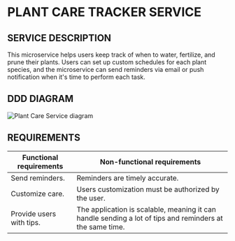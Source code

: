# **PLANT CARE TRACKER SERVICE**

## **SERVICE DESCRIPTION**
This microservice helps users keep track of when to water, fertilize, and prune their plants. Users can set up custom schedules for each plant species, and the microservice can send reminders via email or push notification when it's time to perform each task.

## **DDD DIAGRAM**
![Plant Care Service diagram](https://user-images.githubusercontent.com/33865439/224751357-12a610a2-cf20-4caa-bd7f-a1b25df91b65.png)

## **REQUIREMENTS**

| Functional requirements  | Non-functional requirements |
| ------------- | ------------- |
| Send reminders.  | Reminders are timely accurate.  |
| Customize care. | Users customization must be authorized by the user.  |
| Provide users with tips.  | The application is scalable, meaning it can handle sending a lot of tips and reminders at the same time. | 

